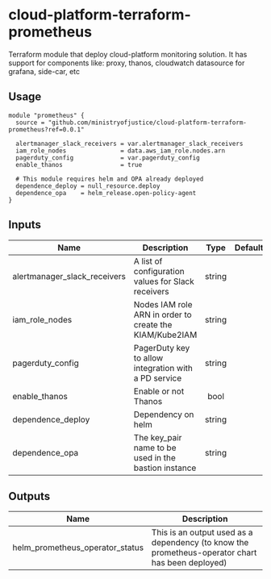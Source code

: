 # cloud-platform-terraform-prometheus

Terraform module that deploy cloud-platform monitoring solution. It has support for components like: proxy, thanos, cloudwatch datasource for grafana, side-car, etc

## Usage

```hcl
module "prometheus" {
  source = "github.com/ministryofjustice/cloud-platform-terraform-prometheus?ref=0.0.1"

  alertmanager_slack_receivers = var.alertmanager_slack_receivers
  iam_role_nodes               = data.aws_iam_role.nodes.arn
  pagerduty_config             = var.pagerduty_config
  enable_thanos                = true

  # This module requires helm and OPA already deployed
  dependence_deploy = null_resource.deploy
  dependence_opa    = helm_release.open-policy-agent
}
```

## Inputs

| Name                         | Description         | Type | Default | Required |
|------------------------------|---------------------|:----:|:-------:|:--------:|
| alertmanager_slack_receivers | A list of configuration values for Slack receivers      | string |  | yes |
| iam_role_nodes               | Nodes IAM role ARN in order to create the KIAM/Kube2IAM | string | | yes |
| pagerduty_config             | PagerDuty key to allow integration with a PD service    | string | | yes |
| enable_thanos                | Enable or not Thanos                                    | bool   | | no |
| dependence_deploy            | Dependency on helm                                      | string | | yes |
| dependence_opa               | The key_pair name to be used in the bastion instance    | string | | yes |

## Outputs

| Name | Description |
|------|-------------|
| helm_prometheus_operator_status | This is an output used as a dependency (to know the prometheus-operator chart has been deployed) |
